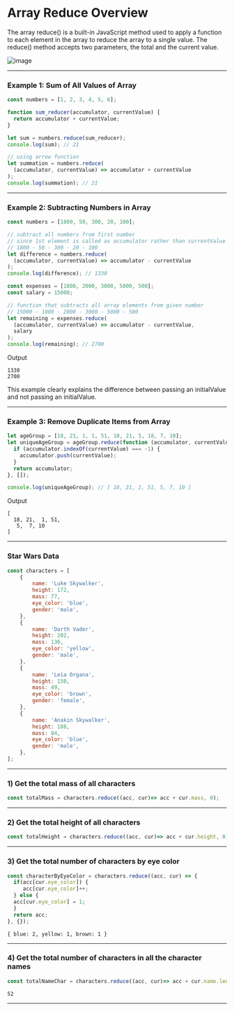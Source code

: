 # Array Reduce Overview
The array reduce() is a built-in JavaScript method used to apply a function to each element in the array to reduce the array to a single value. The reduce() method accepts two parameters, the total and the current value.

![image](https://user-images.githubusercontent.com/25232528/176709910-a173dd25-e905-40e1-bf72-5487b86e95b9.png)

***

### Example 1: Sum of All Values of Array

```js
const numbers = [1, 2, 3, 4, 5, 6];

function sum_reducer(accumulator, currentValue) {
  return accumulator + currentValue;
}

let sum = numbers.reduce(sum_reducer);
console.log(sum); // 21

// using arrow function
let summation = numbers.reduce(
  (accumulator, currentValue) => accumulator + currentValue
);
console.log(summation); // 21
```

***

### Example 2: Subtracting Numbers in Array

```js
const numbers = [1800, 50, 300, 20, 100];

// subtract all numbers from first number
// since 1st element is called as accumulator rather than currentValue
// 1800 - 50 - 300 - 20 - 100
let difference = numbers.reduce(
  (accumulator, currentValue) => accumulator - currentValue
);
console.log(difference); // 1330

const expenses = [1800, 2000, 3000, 5000, 500];
const salary = 15000;

// function that subtracts all array elements from given number
// 15000 - 1800 - 2000 - 3000 - 5000 - 500
let remaining = expenses.reduce(
  (accumulator, currentValue) => accumulator - currentValue,
  salary
);
console.log(remaining); // 2700
```

Output

```
1330
2700
```

This example clearly explains the difference between passing an initialValue and not passing an initialValue.

***

### Example 3: Remove Duplicate Items from Array

```js
let ageGroup = [18, 21, 1, 1, 51, 18, 21, 5, 18, 7, 10];
let uniqueAgeGroup = ageGroup.reduce(function (accumulator, currentValue) {
  if (accumulator.indexOf(currentValue) === -1) {
    accumulator.push(currentValue);
  }
  return accumulator;
}, []);

console.log(uniqueAgeGroup); // [ 18, 21, 1, 51, 5, 7, 10 ]
```


Output

```
[
  18, 21,  1, 51,
   5,  7, 10
]
```

***
### Star Wars Data

```js
const characters = [
    {
        name: 'Luke Skywalker',
        height: 172,
        mass: 77,
        eye_color: 'blue',
        gender: 'male',
    },
    {
        name: 'Darth Vader',
        height: 202,
        mass: 136,
        eye_color: 'yellow',
        gender: 'male',
    },
    {
        name: 'Leia Organa',
        height: 150,
        mass: 49,
        eye_color: 'brown',
        gender: 'female',
    },
    {
        name: 'Anakin Skywalker',
        height: 188,
        mass: 84,
        eye_color: 'blue',
        gender: 'male',
    },
];
```

***


### 1) Get the total mass of all characters

```js
const totalMass = characters.reduce((acc, cur)=> acc + cur.mass, 0);
```

***
### 2) Get the total height of all characters

```js
const totalHeight = characters.reduce((acc, cur)=> acc + cur.height, 0);
```
***
### 3) Get the total number of characters by eye color

```js
const characterByEyeColor = characters.reduce((acc, cur) => {
  if(acc[cur.eye_color]) {
     acc[cur.eye_color]++;
  } else {
  acc[cur.eye_color] = 1;
  } 
  return acc;
}, {});
```

```
{ blue: 2, yellow: 1, brown: 1 }
```
***
### 4) Get the total number of characters in all the character names

```js
const totalNameChar = characters.reduce((acc, cur)=> acc + cur.name.length, 0);
```

```
52
```

***
